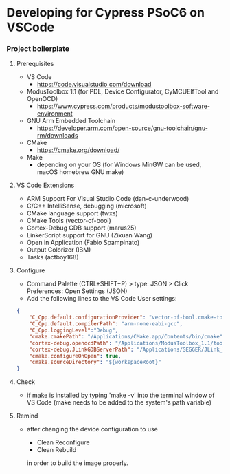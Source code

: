 # Developing for Cypress PSoC6 on VSCode

### Project boilerplate

1. Prerequisites
    - VS Code
        - https://code.visualstudio.com/download
    - ModusToolbox 1.1 (for PDL, Device Configurator, CyMCUElfTool and OpenOCD)
        - https://www.cypress.com/products/modustoolbox-software-environment
    - GNU Arm Embedded Toolchain
        - https://developer.arm.com/open-source/gnu-toolchain/gnu-rm/downloads
    - CMake
        - https://cmake.org/download/
    - Make
        - depending on your OS (for Windows MinGW can be used, macOS homebrew GNU make)

1. VS Code Extensions
    - ARM Support For Visual Studio Code (dan-c-underwood)
    - C/C++ IntelliSense, debugging (microsoft)
    - CMake language support (twxs)
    - CMake Tools (vector-of-bool)
    - Cortex-Debug GDB support (marus25)
    - LinkerScript support for GNU (Zixuan Wang)
    - Open in Application (Fabio Spampinato)
    - Output Colorizer (IBM)
    - Tasks (actboy168)
    
1. Configure
    - Command Palette (CTRL+SHIFT+P) > type: JSON > Click Preferences: Open Settings (JSON)
    - Add the following lines to the VS Code User settings:
    ```json
    {
        "C_Cpp.default.configurationProvider": "vector-of-bool.cmake-tools",
        "C_Cpp.default.compilerPath": "arm-none-eabi-gcc",
        "C_Cpp.loggingLevel":"Debug",
        "cmake.cmakePath": "/Applications/CMake.app/Contents/bin/cmake",
        "cortex-debug.openocdPath": "/Applications/ModusToolbox_1.1/tools/openocd-2.1/bin/openocd",
        "cortex-debug.JLinkGDBServerPath": "/Applications/SEGGER/JLink_V650b/JLinkGDBServerCLExe",
        "cmake.configureOnOpen": true,
        "cmake.sourceDirectory": "${workspaceRoot}"
    }
    ```
1. Check
    - if make is installed by typing 'make -v' into the terminal window of VS Code
        (make needs to be added to the system's path variable)
        
1. Remind
    - after changing the device configuration to use
        - Clean Reconfigure
        - Clean Rebuild
        
        in order to build the image properly.
